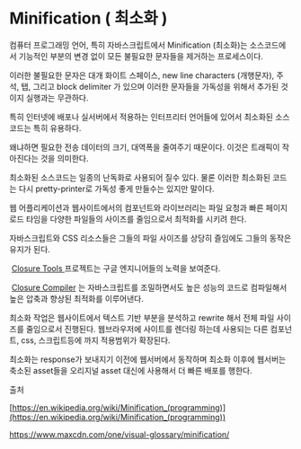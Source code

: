 # Minification ( 최소화 )



컴퓨터 프로그래밍 언어, 특히 자바스크립트에서 Minification (최소화)는 소스코드에서 기능적인 부분의 변경 없이  모든 불필요한 문자들을 제거하는 프로세스이다. 

이러한 불필요한 문자은 대개 화이트 스페이스, new line characters (개행문자), 주석, 탭, 그리고 block delimiter 가 있으며 이러한 문자들을 가독성을 위해서 추가된 것이지 실행과는 무관하다.

특히 인터넷에 배포나 실서버에서 적용하는 인터프리터 언어들에 있어서 최소화된 소스코드는 특히 유용하다.

왜냐하면 필요한 전송 데이터의 크기, 대역폭을 줄여주기 때문이다. 이것은 트래픽이 작아진다는 것을 의미한다. 

최소화된 소스코드는 일종의 난독화로 사용되어 질수 있다. 물론 이러한 최소화된 코드는 다시 pretty-printer로 가독성 좋게 만들수는 있지만 말이다.



웹 어플리케이션과 웹사이트에서의 컴포넌트와 라이브러리는 파일 요청과 빠른 페이지 로드 타임을 다양한 파일들의 사이즈를 줄임으로서 최적화를 시키려 한다.

자바스크립트와 CSS 리소스들은 그들의 파일 사이즈를 상당히 즐임에도 그들의  동작은 유지가 된다. 

 [Closure Tools ](https://developers.google.com/closure/) 프로젝트는 구글 엔지니어들의 노력을 보여준다. 

 [Closure Compiler](http://closure-compiler.appspot.com/home) 는 자바스크립트를 조밀하면서도 높은 성능의 코드로 컴파일해서 높은 압축과 향상된 최적화를 이루어낸다. 



최소화 작업은 웹사이트에서 텍스트 기반 부분을 분석하고 rewrite 해서 전체 파일 사이즈를 줄임으로서 진행된다. 웹브라우저에 사이트를 렌더링 하는데 사용되는 다른 컴포넌트, css, 스크립트등에 까지 적용범위가 확장된다.

최소화는 response가 보내지기 이전에 웹서버에서 동작하며 최소화 이후에 웹서버는 축소된 asset들을 오리지널 asset 대신에 사용해서 더 빠른 배포를 행한다.





출처

[https://en.wikipedia.org/wiki/Minification_(programming)](https://en.wikipedia.org/wiki/Minification_(programming))

https://www.maxcdn.com/one/visual-glossary/minification/